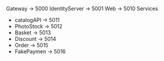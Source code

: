 Gateway        -> 5000
IdentityServer -> 5001
Web            -> 5010
Services
- catalogAPI   -> 5011
- PhotoStock   -> 5012
- Basket       -> 5013
- Discount     -> 5014
- Order        -> 5015
- FakePaymen   -> 5016